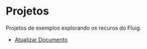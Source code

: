# Projetos

Projetos de exemplos explorando os recuros do Fluig.

- [Atualizar Documento](Atualizar%20Documento)

